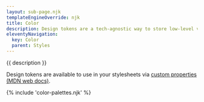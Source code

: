 ```yaml
---
layout: sub-page.njk
templateEngineOverride: njk
title: Color
description: Design tokens are a tech-agnostic way to store low-level values and then use them to create the styles for your website. Use tokens instead of hard coded values to ensure a scalable, consistent, and sustainable system.
eleventyNavigation:
  key: Color
  parent: Styles
---
```


{{ description }}

Design tokens are available to use in your stylesheets via <a href="https://developer.mozilla.org/en-US/docs/Web/CSS/--*">custom properties (MDN web docs)</a>.

{% include 'color-palettes.njk' %}
